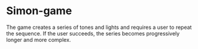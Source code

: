 # Simon-game
The game creates a series of tones and lights and requires a user to repeat the sequence. If the user succeeds, the series becomes progressively longer and more complex.
